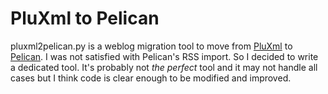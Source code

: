 PluXml to Pelican
=================

pluxml2pelican.py is a weblog migration tool to move from
[PluXml](http://www.pluxml.org) to [Pelican](http://blog.getpelican.com). 
I was not satisfied with Pelican's RSS import. So I decided to write a 
dedicated tool. It's probably not *the perfect* tool and it may not handle 
all cases but I think code is clear enough to be modified and improved. 




